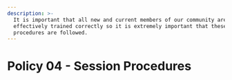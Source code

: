 ```yaml
---
description: >-
  It is important that all new and current members of our community are
  effectively trained correctly so it is extremely important that these
  procedures are followed.
---
```


# Policy 04 - Session Procedures


